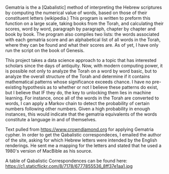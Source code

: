 Gematria is the a [Qabalistic] method of interpreting the Hebrew scriptures by computing the numerical value of words, based on those of their constituent letters (wikipedia.) This program is written to preform this function on a large scale, taking books from the Torah, and calculating their scores, word by word, paragraph by paragraph, chapter by chapter and book by book. The program also compiles two lists: the words associated with each gematria score and an alphabetical list of all words in the Torah, where they can be found and what their scores are. As of yet, I have only run the script on the book of Genesis.

This project takes a data science approach to a topic that has interested scholars since the days of antiquity. Now, with modern computing power, it is possible not only to analyze the Torah on a word by word basic, but to analyze the overall structure of the Torah and determine if it contains mathematical patterns whose significance exceeds chance. I have no pre-existing hypothesis as to whether or not I believe these patterns do exist, but I believe that IF they do, the key to unlocking them lies in machine learning. For instance, once all of the words in the Torah are converted to words, I can apply a Markov chain to detect the probability of certain numbers following other numbers. Given a high probability in enough instances, this would indicate that the gematria equivalents of the words constitute a language in and of themselves.

Text pulled from https://www.crowndiamond.org for applying Gematria cypher. In order to get the Qabalistic correspondeces, I emailed the author of the site, asking for which Hebrew letters were intended by the English renderings. He sent me a mapping for the letters and stated that he used a 1980's version of MacBible as his source.

A table of Qabalistic Correspondences can be found here:
https://c1.staticflickr.com/8/7178/6777855536_8ff37e1aa1.jpg


